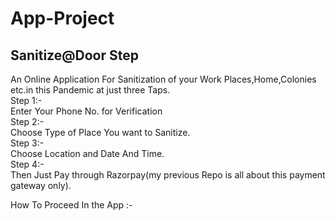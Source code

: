 # App-Project
## Sanitize@Door Step

An Online Application For Sanitization of your Work Places,Home,Colonies etc.in this Pandemic at just three Taps.<br>
Step 1:-<br>
 Enter Your Phone No. for Verification<br>
Step 2:-<br>
Choose Type of Place You want to Sanitize.<br>
Step 3:-<br>
Choose Location and Date And Time.<br>
Step 4:-<br>
Then Just Pay through Razorpay(my previous Repo is all about this payment gateway only).<br>

How To Proceed In the App :-



